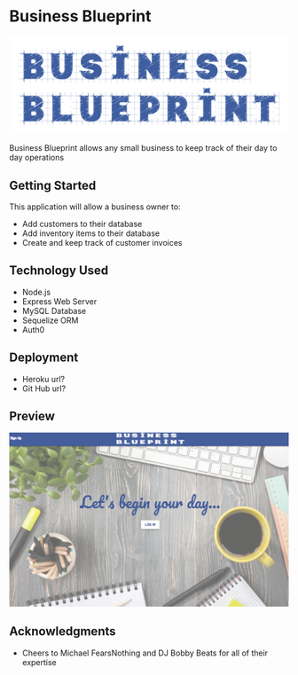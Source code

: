 # Business Blueprint
<img src="./public/assets/bb3Blue.png">


Business Blueprint allows any small business to keep track of their day to day operations


## Getting Started

This application will allow a business owner to:
- Add customers to their database
- Add inventory items to their database
- Create and keep track of customer invoices


## Technology Used

- Node.js
- Express Web Server
- MySQL Database
- Sequelize ORM
- Auth0


## Deployment

- Heroku url?
- Git Hub url?


## Preview

<img src="./public/assets/landingPage.png">


## Acknowledgments

* Cheers to Michael FearsNothing and DJ Bobby Beats for all of their expertise 